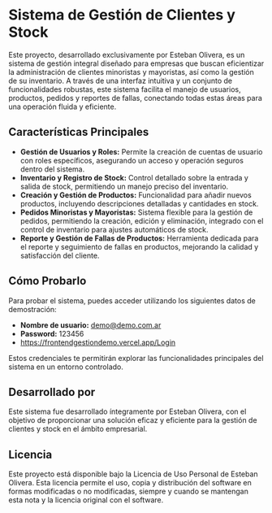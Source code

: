 # Sistema de Gestión de Clientes y Stock

Este proyecto, desarrollado exclusivamente por Esteban Olivera, es un sistema de gestión integral diseñado para empresas que buscan eficientizar la administración de clientes minoristas y mayoristas, así como la gestión de su inventario. A través de una interfaz intuitiva y un conjunto de funcionalidades robustas, este sistema facilita el manejo de usuarios, productos, pedidos y reportes de fallas, conectando todas estas áreas para una operación fluida y eficiente.

## Características Principales

- **Gestión de Usuarios y Roles:** Permite la creación de cuentas de usuario con roles específicos, asegurando un acceso y operación seguros dentro del sistema.
- **Inventario y Registro de Stock:** Control detallado sobre la entrada y salida de stock, permitiendo un manejo preciso del inventario.
- **Creación y Gestión de Productos:** Funcionalidad para añadir nuevos productos, incluyendo descripciones detalladas y cantidades en stock.
- **Pedidos Minoristas y Mayoristas:** Sistema flexible para la gestión de pedidos, permitiendo la creación, edición y eliminación, integrado con el control de inventario para ajustes automáticos de stock.
- **Reporte y Gestión de Fallas de Productos:** Herramienta dedicada para el reporte y seguimiento de fallas en productos, mejorando la calidad y satisfacción del cliente.

## Cómo Probarlo

Para probar el sistema, puedes acceder utilizando los siguientes datos de demostración:

- **Nombre de usuario:** demo@demo.com.ar
- **Password:** 123456
- https://frontendgestiondemo.vercel.app/Login

Estos credenciales te permitirán explorar las funcionalidades principales del sistema en un entorno controlado.

## Desarrollado por

Este sistema fue desarrollado íntegramente por Esteban Olivera, con el objetivo de proporcionar una solución eficaz y eficiente para la gestión de clientes y stock en el ámbito empresarial.

## Licencia

Este proyecto está disponible bajo la Licencia de Uso Personal de Esteban Olivera. Esta licencia permite el uso, copia y distribución del software en formas modificadas o no modificadas, siempre y cuando se mantengan esta nota y la licencia original con el software.
